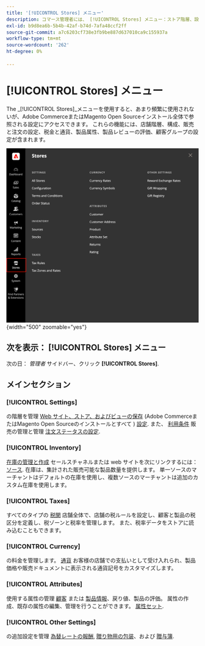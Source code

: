 ```yaml
---
title: '[!UICONTROL Stores] メニュー'
description: コマース管理者には、 [!UICONTROL Stores] メニュー：ストア階層、設定、在庫、税金および属性を設定するためのツールにアクセスできます。
exl-id: b9d8ea6b-5b4b-42af-b74d-7afa48ccf2ff
source-git-commit: a7c6203cf738e3fb9be887d637010ca9c155937a
workflow-type: tm+mt
source-wordcount: '262'
ht-degree: 0%

---
```


# [!UICONTROL Stores] メニュー

The _[!UICONTROL Stores]_メニューを使用すると、あまり頻繁に使用されないが、Adobe CommerceまたはMagento Open Sourceインストール全体で参照される設定にアクセスできます。 これらの機能には、店舗階層、構成、販売と注文の設定、税金と通貨、製品属性、製品レビューの評価、顧客グループの設定が含まれます。

![管理者 — ストアメニュー](./assets/stores-menu.png){width="500" zoomable="yes"}

## 次を表示： [!UICONTROL Stores] メニュー

次の日： _管理者_ サイドバー、クリック **[!UICONTROL Stores]**.

## メインセクション

### [!UICONTROL Settings]

の階層を管理 [Web サイト、ストア、およびビューの保存](stores.md#store-and-site-structure) (Adobe CommerceまたはMagento Open Sourceのインストールとすべて ) [設定](../configuration-reference/guide-overview.md). また、 [利用条件](terms-and-conditions.md) 販売の管理と管理 [注文ステータスの設定](order-status.md#custom-order-status).

### [!UICONTROL Inventory]

[在庫の管理と作成](../inventory-management/introduction.md) セールスチャネルまたは web サイトを次にリンクするには： [ソース](../inventory-management/sources-manage.md). 在庫は、集計された販売可能な製品数量を提供します。 単一ソースのマーチャントはデフォルトの在庫を使用し、複数ソースのマーチャントは追加のカスタム在庫を使用します。

### [!UICONTROL Taxes]

すべてのタイプの [税関](taxes.md) 店舗全体で、店舗の税ルールを設定し、顧客と製品の税区分を定義し、税ゾーンと税率を管理します。 また、税率データをストアに読み込むこともできます。

### [!UICONTROL Currency]

の料金を管理します。 [通貨](currency.md) お客様の店舗での支払いとして受け入れられ、製品価格や販売ドキュメントに表示される通貨記号をカスタマイズします。

### [!UICONTROL Attributes]

使用する属性の管理 [顧客](../customers/attribute-properties.md) または [製品情報](../catalog/attribute-product-create.md)、戻り値、製品の評価。 属性の作成、既存の属性の編集、管理を行うことができます。 [属性セット](../catalog/attribute-sets.md).

### [!UICONTROL Other Settings]

の追加設定を管理 [為替レートの報酬](../merchandising-promotions/reward-exchange-rates.md), [贈り物用の包装](cart-configuration.md#gift-wrap)、および [贈与簿](../merchandising-promotions/gift-registries.md).
